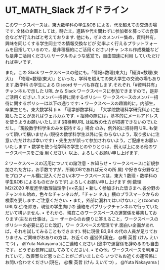 # UT_MATH_Slack ガイドライン
このワークスペースは，東大数学科の学生&OB による，代を超えての交流の場です. 全体の企画としては，時たま，進路や代を問わずに参加者を募っての食事会などが行えればと考えております. 他にも，ゼミのメンバー集め，資料共有，興味を同じくする学生同士での情報交換などが
効率よく行えるプラットフォームを目指しているので，是非積極的にご活用ください(チャ ンネル作成機能なども是非ご活用ください).サークルのような感覚で，自由闊達に利用 していただければ幸いです.

また，この Slack ワークスペースの他にも，「情報×数理(東大)」「経済×数理(東大)」 「物理×数理(東大)」といった，学科を超えての東大学生の交流の場もあります.数学科 の学生による Discord サーバも存在します.それぞれ「#資料共有」チャンネルで示した
URL から Slack ワークスペースに参加できますので，是非ご活用ください.
1 メンバー招待に関するポリシー
ワークスペースのメンバー招待に関するポリシーは以下の通りです:
• ワークスペースの趣旨的に，内部生，卒業生とも，東大数学科 (i.e. 「理学部数学科」 「大学院数理科学研究科」) に在籍したことがあればウェルカムです.
• 招待の際には，基本的にメールアドレスを使うようお願いいたします(招待用URL は拡散の仕方が把握できないので).ただし，「現役数学科学生のみを招待する」場合 のみ，例外的に招待用 URL も使って頂いて構いません (現役の数学科学生以外に伝 わらないよう，取り扱いに注意いただければ幸いです)
• 先生方が誤って参加されないよう，ご配慮をお願いいたします
• 数学を使う他学科の学生とのやりとりは、例えば上にある他のワークスペースをご活
   用ください.
以上、よろしくお願い申し上げます.

2 ワークスペースの活用についての諸注意・お知らせ
• ワークスペースに新規参加された方は，お手数ですが，所属(OBであれば元々の所
属) や好きな分野などをプロフィール欄に記入ください(本ワークスペースは，東大 1
数理・数学科の学生&OB によるものだからです).よろしくお願い申し上げます 例:数理 M2/2020 年度進学/数理論理学 [××先生]
• 新しく参加された皆さまへ.各分野のチャンネル始め，色々なチャンネルが，「チャン ネル」横のプラスマークからの検索を要します.ご注意ください.
• また，外部に漏れてはいけないこと(zoomのURLなど)を除き，現役の学生向けの 連絡をパブリックチャンネルで行っていただいて構いません.
• それから，現在このワークスペースの運営係を募集しております(主なお仕事は，ユー ザーからのお便りに答えること，ワークスペースのポリシーの必要に応じた改訂，ワー クスペースの管理です.面白い企画があれば，それを試してみることもできます). 特に現役 B3,B4 の代の人員が足りておりません.ご興味がおありの方は，お近くの 運営係(現在， @権 英哲 (けん えいてつ) ， @Yuta Nakayama )にご連絡ください
(途中で運営係を辞めるのも自由です，どうぞお気軽に試してみてください).
• その他，ワークスペースを利用されていて，改善案など思ったことがございましたら いつでもお近くの運営係にお問い合わせください(現在， @権 英哲 (けん えいてつ) ，
@Yuta Nakayama )
        

